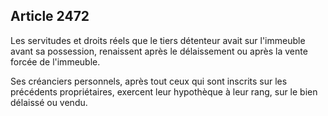 Article 2472
----
Les servitudes et droits réels que le tiers détenteur avait sur l'immeuble avant
sa possession, renaissent après le délaissement ou après la vente forcée de
l'immeuble.

Ses créanciers personnels, après tout ceux qui sont inscrits sur les précédents
propriétaires, exercent leur hypothèque à leur rang, sur le bien délaissé ou
vendu.
